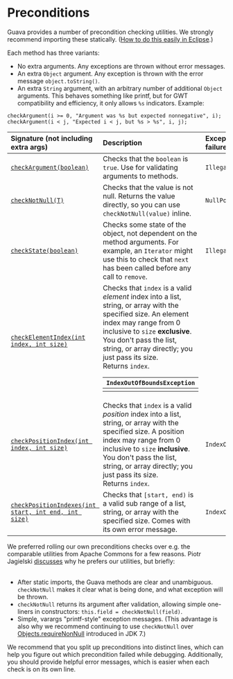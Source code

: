 # Preconditions #
Guava provides a number of precondition checking utilities.  We strongly recommend importing these statically.  ([How to do this easily in Eclipse](http://piotrjagielski.com/blog/working-with-static-imports-in-eclipse/).)

Each method has three variants:
  * No extra arguments.  Any exceptions are thrown without error messages.
  * An extra `Object` argument.  Any exception is thrown with the error message `object.toString()`.
  * An extra `String` argument, with an arbitrary number of additional `Object` arguments.  This behaves something like printf, but for GWT compatibility and efficiency, it only allows `%s` indicators.  Example:
```
checkArgument(i >= 0, "Argument was %s but expected nonnegative", i);
checkArgument(i < j, "Expected i < j, but %s > %s", i, j);
```

| Signature (not including extra args) | Description | Exception thrown on failure |
|:-------------------------------------|:------------|:----------------------------|
| <a href='http://docs.guava-libraries.googlecode.com/git-history/release/javadoc/com/google/common/base/Preconditions.html#checkArgument(boolean)'><code>checkArgument(boolean)</code></a> | Checks that the `boolean` is `true`.  Use for validating arguments to methods.  | `IllegalArgumentException`  |
| <a href='http://docs.guava-libraries.googlecode.com/git-history/release/javadoc/com/google/common/base/Preconditions.html#checkNotNull(T)'><code>checkNotNull(T)</code></a> | Checks that the value is not null.  Returns the value directly, so you can use `checkNotNull(value)` inline. | `NullPointerException`      |
| <a href='http://docs.guava-libraries.googlecode.com/git-history/release/javadoc/com/google/common/base/Preconditions.html#checkState(boolean)'><code>checkState(boolean)</code></a> | Checks some state of the object, not dependent on the method arguments.  For example, an `Iterator` might use this to check that `next` has been called before any call to `remove`. | `IllegalStateException`     |
| <a href='http://docs.guava-libraries.googlecode.com/git-history/release/javadoc/com/google/common/base/Preconditions.html#checkElementIndex(int, int)'><code>checkElementIndex(int index, int size)</code></a> | Checks that `index` is a valid _element_ index into a list, string, or array with the specified size.  An element index may range from 0 inclusive to `size` **exclusive**.  You don't pass the list, string, or array directly; you just pass its size.<br>Returns <code>index</code>.  <table><thead><th> <code>IndexOutOfBoundsException</code> </th></thead><tbody>
<tr><td> <a href='http://docs.guava-libraries.googlecode.com/git-history/release/javadoc/com/google/common/base/Preconditions.html#checkPositionIndex(int, int)'><code>checkPositionIndex(int index, int size)</code></a> </td><td> Checks that <code>index</code> is a valid <i>position</i> index into a list, string, or array with the specified size.  A position index may range from 0 inclusive to <code>size</code> <b>inclusive</b>.  You don't pass the list, string, or array directly; you just pass its size.<br>Returns <code>index</code>.  </td><td> <code>IndexOutOfBoundsException</code> </td></tr>
<tr><td> <a href='http://docs.guava-libraries.googlecode.com/git-history/release/javadoc/com/google/common/base/Preconditions.html#checkPositionIndexes(int, int, int)'><code>checkPositionIndexes(int start, int end, int size)</code></a> </td><td> Checks that <code>[start, end)</code> is a valid sub range of a list, string, or array with the specified size.  Comes with its own error message.  </td><td> <code>IndexOutOfBoundsException</code> </td></tr></tbody></table>

We preferred rolling our own preconditions checks over e.g. the comparable utilities from Apache Commons for a few reasons.  Piotr Jagielski <a href='http://piotrjagielski.com/blog/google-guava-vs-apache-commons-for-argument-validation/'>discusses</a> why he prefers our utilities, but briefly:<br>
<br>
<ul><li>After static imports, the Guava methods are clear and unambiguous.  <code>checkNotNull</code> makes it clear what is being done, and what exception will be thrown.<br>
</li><li><code>checkNotNull</code> returns its argument after validation, allowing simple one-liners in constructors: <code>this.field = checkNotNull(field)</code>.<br>
</li><li>Simple, varargs "printf-style" exception messages.  (This advantage is also why we recommend continuing to use <code>checkNotNull</code> over <a href='http://docs.oracle.com/javase/7/docs/api/java/util/Objects.html#requireNonNull(java.lang.Object,java.lang.String)'>Objects.requireNonNull</a> introduced in JDK 7.)</li></ul>

We recommend that you split up preconditions into distinct lines, which can help you figure out which precondition failed while debugging.  Additionally, you should provide helpful error messages, which is easier when each check is on its own line.